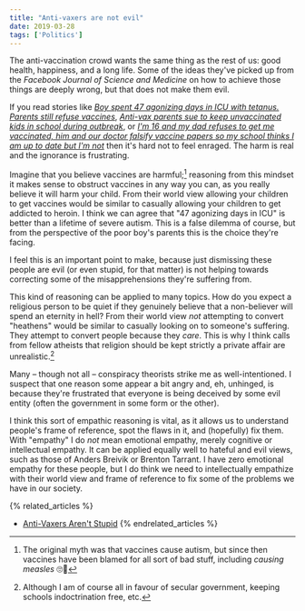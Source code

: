 ```yaml
---
title: "Anti-vaxers are not evil"
date: 2019-03-28
tags: ['Politics']
---
```


The anti-vaccination crowd wants the same thing as the rest of us: good health,
happiness, and a long life. Some of the ideas they've picked up from the
*Facebook Journal of Science and Medicine* on how to achieve those things are
deeply wrong, but that does not make them evil.

If you read stories like [*Boy spent 47 agonizing days in ICU with tetanus.
Parents still refuse vaccines*][1], [*Anti-vax parents sue to keep unvaccinated
kids in school during outbreak*][2], or [*I'm 16 and my dad refuses to get me
vaccinated, him and our doctor falsify vaccine papers so my school thinks I am
up to date but I'm not*][3] then it's hard not to feel enraged. The harm is real
and the ignorance is frustrating.

Imagine that you believe vaccines are harmful;[^1] reasoning from this mindset
it makes sense to obstruct vaccines in any way you can, as you really believe it
will harm your child. From their world view allowing your children to get
vaccines would be similar to casually allowing your children to get addicted to
heroin.
I think we can agree that "47 agonizing days in ICU" is better than a lifetime
of severe autism. This is a false dilemma of course, but from the perspective
of the poor boy's parents this is the choice they're facing.

I feel this is an important point to make, because just dismissing these people
are evil (or even stupid, for that matter) is not helping towards correcting
some of the mis­ap­pre­hen­sions they're suffering from.

This kind of reasoning can be applied to many topics. How do you expect a
religious person to be quiet if they genuinely believe that a non-believer will
spend an eternity in hell? From their world view *not* attempting to convert
"heathens" would be similar to casually looking on to someone's suffering. They
attempt to convert people because they *care*. This is why I think calls from
fellow atheists that religion should be kept strictly a private affair are
unrealistic.[^2]

Many – though not all – conspiracy theorists strike me as well-intentioned. I
suspect that one reason some appear a bit angry and, eh, unhinged, is because
they're frustrated that everyone is being deceived by some evil entity (often
the government in some form or the other).

I think this sort of empathic reasoning is vital, as it allows us to understand
people's frame of reference, spot the flaws in it, and (hopefully) fix them.
With "empathy" I do *not* mean emotional empathy, merely cognitive or
intellectual empathy. It can be applied equally well to hateful and evil views,
such as those of Anders Breivik or Brenton Tarrant. I have zero emotional
empathy for these people, but I do think we need to intellectually em­pa­thize
with their world view and frame of reference to fix some of the problems we have
in our society.

[^1]: The original myth was that vaccines cause autism, but since then vaccines
      have been blamed for all sort of bad stuff, including *causing measles* 🙄🤦

[^2]: Although I am of course all in favour of secular government, keeping
      schools indoctrination free, etc.

[1]: https://arstechnica.com/science/2019/03/boy-spent-47-agonizing-days-in-icu-with-tetanus-parents-still-refuse-vaccines/
[2]: https://arstechnica.com/science/2019/03/anti-vax-parents-sue-to-keep-unvaccinated-kids-in-school-during-outbreak/
[3]: https://www.reddit.com/r/legaladvice/comments/3xaz7x/ny_im_16_and_my_dad_refuses_to_get_me_vaccinated/

{% related_articles %}
- [Anti-Vaxers Aren't Stupid](https://www.theatlantic.com/health/archive/2016/02/anti-vaxers-arent-stupid/462864/)
{% endrelated_articles %}
